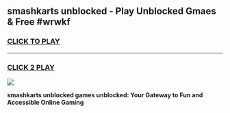 
## smashkarts unblocked - Play Unblocked Gmaes & Free #wrwkf
<h3>
<a href="https://news.freeplayer.one?title=smashkarts_unblocked&ref=24F">CLICK TO PLAY</a></h3>
<hr>

<h3>
<a href="https://news.freeplayer.one?title=smashkarts_unblocked&ref=24F">CLICK 2 PLAY</a>
  
</h3>

<a href="https://news.freeplayer.one?title=smashkarts_unblocked&ref=24F/"><img src="https://clearcache.store/games.png"></a>


**smashkarts unblocked games unblocked: Your Gateway to Fun and Accessible Online Gaming**
